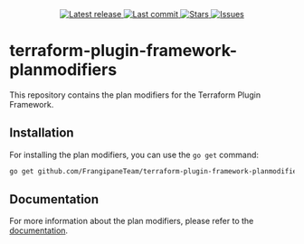 <div align="center">
    <a href="https://github.com/FrangipaneTeam/terraform-plugin-framework-planmodifiers/releases/latest">
      <img alt="Latest release" src="https://img.shields.io/github/v/release/FrangipaneTeam/terraform-plugin-framework-planmodifiers?style=for-the-badge&logo=starship&color=C9CBFF&logoColor=D9E0EE&labelColor=302D41&include_prerelease&sort=semver" />
    </a>
    <a href="https://github.com/FrangipaneTeam/terraform-plugin-framework-planmodifiers/pulse">
      <img alt="Last commit" src="https://img.shields.io/github/last-commit/FrangipaneTeam/terraform-plugin-framework-planmodifiers?style=for-the-badge&logo=starship&color=8bd5ca&logoColor=D9E0EE&labelColor=302D41"/>
    </a>
    <a href="https://github.com/FrangipaneTeam/terraform-plugin-framework-planmodifiers/stargazers">
      <img alt="Stars" src="https://img.shields.io/github/stars/FrangipaneTeam/terraform-plugin-framework-planmodifiers?style=for-the-badge&logo=starship&color=c69ff5&logoColor=D9E0EE&labelColor=302D41" />
    </a>
    <a href="https://github.com/FrangipaneTeam/terraform-plugin-framework-planmodifiers/issues">
      <img alt="Issues" src="https://img.shields.io/github/issues/FrangipaneTeam/terraform-plugin-framework-planmodifiers?style=for-the-badge&logo=bilibili&color=F5E0DC&logoColor=D9E0EE&labelColor=302D41" />
    </a>
</div>

# terraform-plugin-framework-planmodifiers

This repository contains the plan modifiers for the Terraform Plugin Framework.

## Installation

For installing the plan modifiers, you can use the `go get` command:

```sh
go get github.com/FrangipaneTeam/terraform-plugin-framework-planmodifiers@latest
```

## Documentation

For more information about the plan modifiers, please refer to the [documentation](https://frangipaneteam.github.io/terraform-plugin-framework-planmodifiers/).
